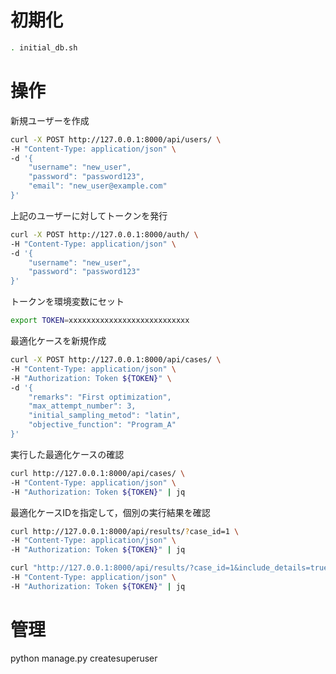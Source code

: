 # 初期化
```bash
. initial_db.sh 
```

# 操作
新規ユーザーを作成
```bash
curl -X POST http://127.0.0.1:8000/api/users/ \
-H "Content-Type: application/json" \
-d '{
    "username": "new_user",
    "password": "password123",
    "email": "new_user@example.com"
}'
```

上記のユーザーに対してトークンを発行
```bash
curl -X POST http://127.0.0.1:8000/auth/ \
-H "Content-Type: application/json" \
-d '{
    "username": "new_user",
    "password": "password123"
}'
```

トークンを環境変数にセット
```bash
export TOKEN=xxxxxxxxxxxxxxxxxxxxxxxxxxx
```

最適化ケースを新規作成
```bash
curl -X POST http://127.0.0.1:8000/api/cases/ \
-H "Content-Type: application/json" \
-H "Authorization: Token ${TOKEN}" \
-d '{
    "remarks": "First optimization",
    "max_attempt_number": 3,
    "initial_sampling_metod": "latin",
    "objective_function": "Program_A"
}'
```


実行した最適化ケースの確認
```bash
curl http://127.0.0.1:8000/api/cases/ \
-H "Content-Type: application/json" \
-H "Authorization: Token ${TOKEN}" | jq
```

最適化ケースIDを指定して，個別の実行結果を確認
```bash
curl http://127.0.0.1:8000/api/results/?case_id=1 \
-H "Content-Type: application/json" \
-H "Authorization: Token ${TOKEN}" | jq
```

```bash
curl "http://127.0.0.1:8000/api/results/?case_id=1&include_details=true" \
-H "Content-Type: application/json" \
-H "Authorization: Token ${TOKEN}" | jq
```


# 管理
python manage.py createsuperuser
